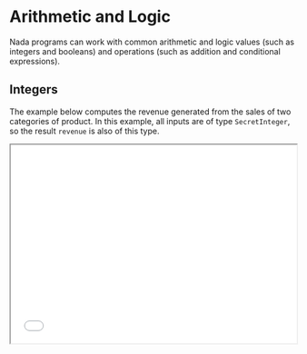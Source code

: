 # Arithmetic and Logic

Nada programs can work with common arithmetic and logic values (such as integers and booleans) and operations (such as addition and conditional expressions).

## Integers

The example below computes the revenue generated from the sales of two categories of product. In this example, all inputs are of type `SecretInteger`, so the result `revenue` is also of this type.

<iframe src='img/nada-lang-tutorial-arithmetic-and-logic-0.html' height='350px' width='100%'></iframe>
<!--```python
from nada_dsl import *

def nada_main():
pricing = Party(name="pricing")
inventory = Party(name="inventory")
accounting = Party(name="accounting")

    price_potato = SecretInteger(Input(name="price_potato", party=pricing))
    price_tomato = SecretInteger(Input(name="price_tomato", party=pricing))

    quantity_potato = SecretInteger(Input(name="quantity_potato", party=inventory))
    quantity_tomato = SecretInteger(Input(name="quantity_tomato", party=inventory))

    revenue = (price_potato * quantity_potato) + (price_tomato + quantity_tomato)

    return [Output(revenue, "revenue", accounting)]

````-->

Suppose that the price information is public. In this case, `revenue` is still of type [`SecretInteger`](nada-lang-types#primitive-data-types) because the quantity information is private. If `revenue` were of type [`PublicInteger`](nada-lang-types#primitive-data-types), it would (in some cases) be possible to determine the quantity information from the revenue by working backwards.

<iframe src='img/nada-lang-tutorial-arithmetic-and-logic-1.html' height='350px' width='100%'></iframe>
<!--```python
from nada_dsl import *

def nada_main():
    pricing = Party(name="pricing")
    inventory = Party(name="inventory")
    accounting = Party(name="accounting")

    price_potato = PublicInteger(Input(name="price_potato", party=pricing))
    price_tomato = PublicInteger(Input(name="price_tomato", party=pricing))

    quantity_potato = SecretInteger(Input(name="quantity_potato", party=inventory))
    quantity_tomato = SecretInteger(Input(name="quantity_tomato", party=inventory))

    revenue = (price_potato * quantity_potato) + (price_tomato + quantity_tomato)

    return [Output(revenue, "revenue", accounting)]
```-->

What about integer values that appear in the program as literals (*i.e.*, they are not secret or public inputs) but are used within calculations involving inputs? These should be of type [`Integer`](nada-lang-types#primitive-data-types).

<iframe src='img/nada-lang-tutorial-arithmetic-and-logic-2.html' height='300px' width='100%'></iframe>
<!--```python
from nada_dsl import *

def nada_main():
    pricing = Party(name="pricing")
    inventory = Party(name="inventory")
    accounting = Party(name="accounting")

    price = PublicInteger(Input(name="price", party=pricing))
    quantity = SecretInteger(Input(name="quantity", party=inventory))

    revenue_in_cents = Integer(100) * price * quantity

    return [Output(revenue_in_cents, "revenue_in_cents", accounting)]
```-->

## Boolean Values and Comparison of Integers

Comparison operations can be applied to integers. Such comparison expressions evaluate to Nada boolean values. Whether this resulting value is secret depends on whether the integers being compared are secret. Furthermore, Nada boolean values support the `if_else` method, which implements a variant of the [ternary conditional operator](https://en.wikipedia.org/wiki/Ternary_conditional_operator) that can work with Nada values (even if they are secret).

The example below leverages both an integer comparison operator and the ternary operator to determine the larger of two secret inputs.

<iframe src='img/nada-lang-tutorial-arithmetic-and-logic-3.html' height='278px' width='100%'></iframe>
<!--```python
from nada_dsl import *

def nada_main():
    data_owner = Party(name="data_owner")

    x = SecretInteger(Input(name="x", party=data_owner))
    y = SecretInteger(Input(name="y", party=data_owner))

    condition = x > y
    maximum = condition.if_else(x, y)

    return [Output(maximum, "maximum", data_owner)]
```-->

## Built-in Python Constants and Operations

Because Nada is a DSL embedded inside Python, [built-in constants of type `int` and `bool`](https://docs.python.org/3/library/stdtypes.html) (and the operators associated with these types) can be used directly. However, it is important to understand that these cannot be used interchangeably or mixed. The example below demonstrates both correct and incorrect usage of built-in and Nada values.

<iframe src='img/nada-lang-tutorial-arithmetic-and-logic-4.html' height='350px' width='100%'></iframe>
<!--```python
from nada_dsl import *

def nada_main():
    data_owner = Party(name="data_owner")

    x = SecretInteger(Input(name="x", party=data_owner))

    # Permitted.
    a = x + Integer(123) + Integer(456)
    b = x + Integer(123 + 456)

    # Not permitted.
    c = x + 123 + 456
    d = x + 123

    return [Output(a, "a", data_owner), Output(b, "b", data_owner)]
```-->
````
